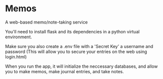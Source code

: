 # Memos
A web-based memo/note-taking service

You'll need to install flask and its dependencies in a python virtual environment. 

Make sure you also create a .env file with a 'Secret Key' a username and password (This will allow you to secure your entries on the web using login.html)

When you run the app, it will initialize the neccessary databases, and allow you to make memos, make journal entries, and take notes.


